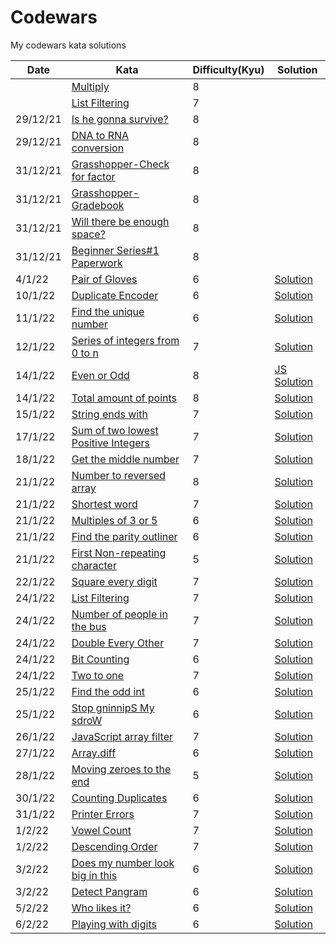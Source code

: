 # Codewars
My codewars kata solutions


|Date   |Kata   |Difficulty(**Kyu**)   |Solution |
|---|---|---|---|
|   |[Multiply](https://www.codewars.com/kata/50654ddff44f800200000004)   |8   |
|   |[List Filtering](https://www.codewars.com/kata/53dbd5315a3c69eed20002dd)   |7   |
|29/12/21   |[Is he gonna survive?](https://www.codewars.com/kata/59ca8246d751df55cc00014c/train/python)|8   |
|29/12/21   |[DNA to RNA conversion](https://www.codewars.com/kata/5556282156230d0e5e000089/train/python)   |8   |
|31/12/21   |[Grasshopper-Check for factor](https://www.codewars.com/kata/55cbc3586671f6aa070000fb/train/python)   |8   |   
|31/12/21   |[Grasshopper-Gradebook](https://www.codewars.com/kata/55cbd4ba903825f7970000f5)   |8   |
|31/12/21|[Will there be enough space?](https://www.codewars.com/kata/5875b200d520904a04000003/train/python)|8|
|31/12/21|[Beginner Series#1 Paperwork](https://www.codewars.com/kata/55f9b48403f6b87a7c0000bd/train/python)|8|
|4/1/22|[Pair of Gloves](https://www.codewars.com/kata/58235a167a8cb37e1a0000db)|6|[Solution](https://github.com/DummyKen/Codewars/blob/main/6kyu/Pair%20of%20gloves.py)|
10/1/22|[Duplicate Encoder](https://www.codewars.com/kata/54b42f9314d9229fd6000d9c/python)|6|[Solution](https://github.com/DummyKen/Codewars/blob/main/6kyu/duplicateEncoder.py)
11/1/22|[Find the unique number](https://www.codewars.com/kata/585d7d5adb20cf33cb000235/train/python)|6|[Solution](https://github.com/DummyKen/Codewars/blob/main/6kyu/uniquenumber.py)
12/1/22|[Series of integers from 0 to n](https://www.codewars.com/kata/5841f4fb673ea2a2ae000111/train/python)|7|[Solution](https://github.com/DummyKen/Codewars/blob/main/7kyu/seriesOfIntegers.py)
14/1/22|[Even or Odd](https://www.codewars.com/kata/53da3dbb4a5168369a0000fe/train/javascript)|8|[JS Solution](https://github.com/DummyKen/Codewars/blob/main/8kyu/evenodd.js)
|14/1/22|[Total amount of points](https://www.codewars.com/kata/5bb904724c47249b10000131)   |8   |[Solution](https://github.com/DummyKen/Codewars/blob/main/8kyu/totalpoints.py)
15/1/22|[String ends with](https://www.codewars.com/kata/51f2d1cafc9c0f745c00037d/python)|7|[Solution](https://github.com/DummyKen/Codewars/blob/main/7kyu/stringendswith.py)
17/1/22|[Sum of two lowest Positive Integers](https://www.codewars.com/kata/558fc85d8fd1938afb000014/python)|7|[Solution](https://github.com/DummyKen/Codewars/blob/main/7kyu/sumof2positiveints.py)
18/1/22|[Get the middle number](https://www.codewars.com/kata/56747fd5cb988479af000028/train/python)|7|[Solution](https://github.com/DummyKen/Codewars/blob/main/7kyu/middlenumber.py)
21/1/22|[Number to reversed array](https://www.codewars.com/kata/5583090cbe83f4fd8c000051/)|8|[Solution](https://github.com/DummyKen/Codewars/blob/main/8kyu/number_reversed_array.py)
21/1/22|[Shortest word](https://www.codewars.com/kata/57cebe1dc6fdc20c57000ac9)|7|[Solution](https://github.com/DummyKen/Codewars/blob/main/7kyu/shortest_word.py)
21/1/22|[Multiples of 3 or 5](https://www.codewars.com/kata/514b92a657cdc65150000006/solutions/python)|6|[Solution](https://github.com/DummyKen/Codewars/blob/main/6kyu/multiples_3or5.py)
21/1/22|[Find the parity outliner](https://www.codewars.com/kata/5526fc09a1bbd946250002dc/solutions/python)|6|[Solution](https://github.com/DummyKen/Codewars/blob/main/6kyu/parity_outliner.py)
21/1/22|[First Non-repeating character](https://www.codewars.com/kata/52bc74d4ac05d0945d00054e/python)|5|[Solution](https://github.com/DummyKen/Codewars/blob/main/5kyu/first_nonrepeating.py)
22/1/22|[Square every digit](https://www.codewars.com/kata/546e2562b03326a88e000020/solutions/python)|7|[Solution](https://github.com/DummyKen/Codewars/blob/main/7kyu/square_every_digit.py)
24/1/22|[List Filtering](https://www.codewars.com/kata/53dbd5315a3c69eed20002dd/)|7|[Solution](https://github.com/DummyKen/Codewars/blob/main/7kyu/list_filtering.py)
24/1/22|[Number of people in the bus](https://www.codewars.com/kata/5648b12ce68d9daa6b000099/train/python)|7|[Solution](https://github.com/DummyKen/Codewars/blob/main/7kyu/people_on_bus.py)
24/1/22|[Double Every Other](https://www.codewars.com/kata/5809c661f15835266900010a/train/python)|7|[Solution](https://github.com/DummyKen/Codewars/blob/main/7kyu/double_every_other.py)
24/1/22|[Bit Counting](https://www.codewars.com/kata/526571aae218b8ee490006f4/train/python)|6|[Solution](https://github.com/DummyKen/Codewars/blob/main/6kyu/bit_counting.py)
24/1/22|[Two to one](https://www.codewars.com/kata/5656b6906de340bd1b0000ac/train/python)|7|[Solution](https://github.com/DummyKen/Codewars/blob/main/7kyu/two_to_one.py)
25/1/22|[Find the odd int](https://www.codewars.com/kata/54da5a58ea159efa38000836/train/python)|6|[Solution](https://github.com/DummyKen/Codewars/blob/main/6kyu/odd_int.py)
25/1/22|[Stop gninnipS My sdroW](https://www.codewars.com/kata/5264d2b162488dc400000001/train/python)|6|[Solution](https://github.com/DummyKen/Codewars/blob/main/6kyu/gninnipS_words.py)
26/1/22|[JavaScript array filter](https://www.codewars.com/kata/514a6336889283a3d2000001/solutions/python)|7|[Solution](https://github.com/DummyKen/Codewars/blob/main/7kyu/array_filter.py)
27/1/22|[Array.diff](https://www.codewars.com/kata/523f5d21c841566fde000009/train/python)|6|[Solution](https://github.com/DummyKen/Codewars/blob/main/6kyu/array_diff.py)
28/1/22|[Moving zeroes to the end](https://www.codewars.com/kata/52597aa56021e91c93000cb0/train/python)|5|[Solution](https://github.com/DummyKen/Codewars/blob/main/5kyu/move_zeroes_toend.py)
30/1/22|[Counting Duplicates](https://www.codewars.com/kata/54bf1c2cd5b56cc47f0007a1/solutions/python)|6|[Solution](https://github.com/DummyKen/Codewars/blob/main/6kyu/counting_duplicates.py)
31/1/22|[Printer Errors](https://www.codewars.com/kata/56541980fa08ab47a0000040/solutions/python)|7|[Solution](https://github.com/DummyKen/Codewars/blob/main/7kyu/printer_errors.py)
1/2/22|[Vowel Count](https://www.codewars.com/kata/54ff3102c1bad923760001f3/solutions/python)|7|[Solution](https://github.com/DummyKen/Codewars/blob/main/7kyu/vowel_count.py)
1/2/22|[Descending Order](https://www.codewars.com/kata/5467e4d82edf8bbf40000155/train/python)|7|[Solution](https://github.com/DummyKen/Codewars/blob/main/7kyu/descending_order.py)
3/2/22|[Does my number look big in this](https://www.codewars.com/kata/5287e858c6b5a9678200083c/solutions/python)|6|[Solution](https://github.com/DummyKen/Codewars/blob/main/6kyu/narcissitic_number.py)
3/2/22|[Detect Pangram](https://www.codewars.com/kata/545cedaa9943f7fe7b000048/)|6|[Solution](https://github.com/DummyKen/Codewars/blob/main/6kyu/detect_pangram.py)
5/2/22|[Who likes it?](https://www.codewars.com/kata/5266876b8f4bf2da9b000362/train/python)|6|[Solution](https://github.com/DummyKen/Codewars/blob/main/6kyu/who_likes_it.py)
6/2/22|[Playing with digits](https://www.codewars.com/kata/5552101f47fc5178b1000050/train/python)|6|[Solution](https://github.com/DummyKen/Codewars/blob/main/6kyu/playing_with_digits.py)
